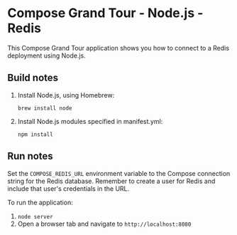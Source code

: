 # Compose Grand Tour - Node.js - Redis

This Compose Grand Tour application shows you how to connect to a Redis deployment using Node.js.

## Build notes

1. Install Node.js, using Homebrew:

    ```
    brew install node
    ```

2. Install Node.js modules specified in manifest.yml:

    ```
    npm install
    ```

## Run notes

Set the `COMPOSE_REDIS_URL` environment variable to the Compose connection string for the Redis database. Remember to create a user for Redis and include that user's credentials in the URL.

To run the application:

1. `node server`
2. Open a browser tab and navigate to `http://localhost:8080`


